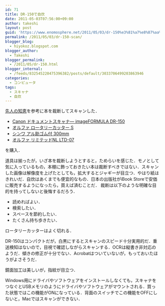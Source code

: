 ```yaml
---
id: 71
title: DR-150で自炊
date: 2011-05-03T07:56:00+09:00
author: takeshi
layout: post
guid: 'https://www.enomosphere.net/2011/05/03/dr-150%e3%81%a7%e8%87%aa%e7%82%8a/'
permalink: /2011/05/03/dr-150-scan/
blogger_blog:
  - hiyokoz.blogspot.com
blogger_author:
  - Takeshi
blogger_permalink:
  - /2011/05/dr-150.html
blogger_internal:
  - /feeds/832545220475396382/posts/default/3033706499203863946
categories:
  - コンピュータ
tags:
  - スキャナ
  - 自炊
---
```

[先人の知恵](http://d.hatena.ne.jp/aods1004/20100929/1285767603)を参考に本を裁断してスキャンした．
<!--more-->

 * [Canon ドキュメントスキャナ― imageFORMULA DR-150](http://www.amazon.co.jp/gp/product/B002SCPGW0/ref=as_li_ss_tl?ie=UTF8&amp;tag=enomospheddoj-22&amp;linkCode=as2&amp;camp=247&amp;creative=7399&amp;creativeASIN=B002SCPGW0)
 * [オルファ ロータリーカッター S](http://www.amazon.co.jp/gp/product/B001D3CY0W/ref=as_li_ss_tl?ie=UTF8&amp;tag=enomospheddoj-22&amp;linkCode=as2&amp;camp=247&amp;creative=7399&amp;creativeASIN=B001D3CY0W)
 * [シンワ アル助ゴム付 300mm](http://www.amazon.co.jp/gp/product/B000ALF4KK/ref=as_li_ss_tl?ie=UTF8&amp;tag=enomospheddoj-22&amp;linkCode=as2&amp;camp=247&amp;creative=7399&amp;creativeASIN=B000ALF4KK)
 * [オルファ リミテッドNL LTD-07](http://www.amazon.co.jp/gp/product/B001ADUPUQ/ref=as_li_ss_tl?ie=UTF8&amp;tag=enomospheddoj-22&amp;linkCode=as2&amp;camp=247&amp;creative=7399&amp;creativeASIN=B001ADUPUQ)

を購入．

道具は揃ったが，いざ本を裁断しようとすると，ためらいを感じた．モノとして気に入っているもの，本棚に飾っておきたい本は裁断すべきではない．スキャンした画像は解像度を上げたとしても，拡大するとジャギーが目立つ．やはり紙はきれいだ．自炊はあくまでも便宜的なもの．日本の出版社がiBook Storeで安価に販売するようになったら，買えば済むことだ．
裁断は以下のような明確な目的を持ってしないと後悔するだろう．

* 読めればよい．
* 検索したい．
* スペースを節約したい．
* たくさん持ち歩きたい．

ロータリーカッターはよく切れる．

DR-150はコンパクトだが，白黒にするとスキャンのスピード十分実用的だ．重送検知はないので，目視で確認しながらスキャンする．OCRは縦書き非対応のようだ．傾きの修正が十分でない．Acrobatはついていないが，もっておいたほうがよさそうだ．

鏡面加工は美しいが，指紋が目立つ．

Windows用にドライバやソフトウェアをインストールしなくても，スキャナをつなぐとUSBメモリのようにドライバやソフトウェアがマウントされる．買った状態ではこの機能がONになっている．背面のスイッチでこの機能をOFFにしないと，Macではスキャンができない．